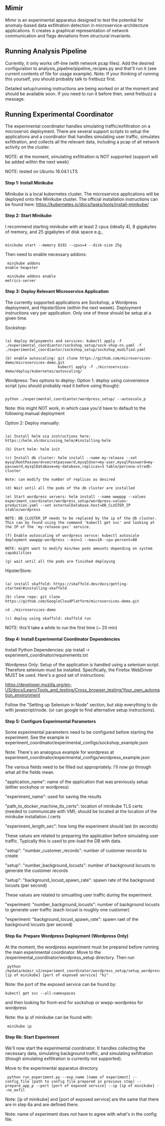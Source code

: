 ## Mimir
Mimir is an experimental apparatus designed to test the potential for anomaly-based data exfiltration detection in microservice-architecture applications. It creates a graphical representation of network communication and flags deviations from structural invariants.


## Running Analysis Pipeline
Currently, it only works off-line (with network pcap files). Add the desired configuration to analysis_pipeline/pipeline_recipes.py and that'll run it (see current contents of file for usage example). Note: If your thinking of running this yourself, you should probably talk to fretbuzz first.

Detailed setup/running instructions are being worked on at the moment and should be available soon. If you need to run it before then, send fretbuzz a message.

## Running Experimental Coordinator

The experimental coordinator handles simulating traffic/exfiltration on a microservic deployment. There are several support scripts to setup the applications and a coordinator that handles simulating user traffic, simulates exfiltration, and collects all the relevant data, including a pcap of all network activity on the cluster.

NOTE: at the moment, simulating exfiltration is NOT supported (support will be added within the next week)

NOTE: tested on Ubuntu 16.04.1 LTS

#### Step 1: Install Minikube
Minikube is a local kubernetes cluster. The microservice applications will be deployed onto the Minikube cluster. The official installation instructions can be found here: https://kubernetes.io/docs/tasks/tools/install-minikube/

#### Step 2: Start Minikube
I recommend starting minikube with at least 2 cpus (ideally 4), 8 gigabytes of memory, and 25 gigabytes of disk space
	e.g., <pre><code> minikube start --memory 8192 --cpus=4 --disk-size 25g </code></pre>
	
 Then need to enable necessary addons:
    <pre><code>  minikube addons enable heapster </code></pre>
    <pre><code>  minikube addons enable metrics-server </code></pre>
 
#### Step 3: Deploy Relevant Microservice Application
 The currently supported applications are Sockshop, a Wordpress deployment, and HipsterStore (within the next weeek). Deployment instructions vary per application. Only one of these should be setup at a given time.

Sockshop: 

<pre><code>
(a) deploy delpoyments and services: kubectl apply -f ./experimental_coordiantor/sockshop_setup/sock-shop-ns.yaml -f ./experimental_coordiantor/sockshop_setup/sockshop_modified.yaml

(b) enable autoscaling: git clone https://github.com/microservices-demo/microservices-demo.git
                        kubectl apply -f ./microservices-demo/deploy/kubernetes/autoscaling/
</code></pre>

Wordpress: Two options to deploy: 
Option 1: deploy using convenience script (you should probably read it before using though): 
<pre><code>	  
python ./experimental_coordiantor/wordpress_setup/ --autoscale_p
</code></pre>
	      
Note: this might NOT work, in which case you'd have to default to the following manual deployment

Option 2: Deploy manually:
<pre><code>
(a) Install helm via instructions here: https://helm.sh/docs/using_helm/#installing-helm
	   
(b) Start helm: helm init
				
(c) Install db cluster: helm install --name my-release --set mysqlRootPassword=secretpassword,mysqlUser=my-user,mysqlPassword=my-password,mysqlDatabase=my-database,replicas=3 table/percona-xtradb-cluster
				
Note: can modify the number of replicas as desired
						    
(d) Wait until all the pods of the db cluster are installed
				    
(e) Start wordpress servers: helm install --name wwwppp --values experiment_coordinator/wordpress_setup/wordpress-values-production.yaml --set externalDatabase.host=DB_CLUSTER_IP stable/wordpress
	   
NOTE: DB_CLUSTER_IP needs to be replaced by the ip of the db cluster. This can by found using the command 'kubectl get svc' and looking at the IP of the 'my-release-pxc' service.
      
(f) Enable autoscaling of wordpress servce: kubectl autoscale deployment wwwppp-wordpress --min=1 --max=10--cpu-percent=80
	   
NOTE: might want to modify min/max pods amounts depending on system capabilities
	   
(g) wait until all the pods are finished deploying
</code></pre>

HipsterStore: 
<pre><code>
(a) install skaffold: https://skaffold.dev/docs/getting-started/#installing-skaffold

(b) clone repo: git clone https://github.com/GoogleCloudPlatform/microservices-demo.git
	      
cd ./microservices-demo
			      
(c) deploy using skaffold: skaffold run 
</code></pre>
NOTE: this'll take a while to run the first time (~ 20 min)


#### Step 4: Install Experimental Coordinator Dependencies

Install Python Dependencies: pip install -r experiment_coordinator/requirements.txt

Wordpress Only: Setup of the application is handled using a selenium script. Therefore selenium must be installed. Specifically, the Firefox WebDriver MUST be used. Here's a good set of instructions: 

https://developer.mozilla.org/en-US/docs/Learn/Tools_and_testing/Cross_browser_testing/Your_own_automation_environment

Follow the "Setting up Selenium in Node" section, but skip everything to do with javascript/node. (or can google to find alternative setup instructions). 


#### Step 5: Configure Experimental Parameters

Some experimental parameters need to be configured before starting the experiment. See the example in experiment_coordinator/experimental_configs/sockshop_example.json

Note: There's an analogous example for wordpress at experiment_coordinator/experimental_configs/wordpress_example.json

The various fields need to be filled out appropriately. I'll now go through what all the fields mean.

"application_name": name of the application that was previously setup (either sockshop or wordpress)

"experiment_name": used for saving the results

"path_to_docker_machine_tls_certs": location of minikube TLS certs (needed to communicate with VM); should be located at the location of the minikube installation /.certs

"experiment_length_sec": how long the experiment should last (in seconds)

These values are related to preparing the application before simulating user traffic. Typically this is used to pre-load the DB with data.

"setup": "number_customer_records": number of customer records to create

"setup": "number_background_locusts": number of background locusts to generate the customer records

"setup": "background_locust_spawn_rate": spawn rate of the background locusts (per second)

These values are related to simualting user traffic during the experiment.

"experiment: "number_background_locusts": number of background locusts to generate user traffic (each locust is roughly one customer)

"experiment: "background_locust_spawn_rate": spawn raet of the background locusts (per second)


#### Step 6a: Prepare Wordpress Deployment (Wordpress Only)

At the moment, the wordpress experiment must be prepared before running the main experimental coordinator. Move to the /experimental_coordinator/wordpress_setup directory. Then run

<pre><code> python /mydata/mimir_v2/experiment_coordinator/wordpress_setup/setup_wordpress.py [ip of minikube] [port of exposed service] "hi" </code></pre>

Note: the port of the exposed service can be found by: <code><pre> kubectl get svc --all-namespaces </code></pre> and then looking for front-end for sockshop or wwpp-wordpress for wordpress

Note: the ip of minikube can be found with: <code><pre> minikube ip </code></pre>

#### Step 6b: Start Experiment

We'll now start the experimental coordinator. It handles collecting the necessary data, simulating background traffic, and simulating exfiltration (though simulating exfiltration is currently not supported).

Move to the experimental apparatus directory. 

<pre><code> python run_experiment.py --exp_name [name of experiment] --config_file [path to config file prepared in previous step] --prepare_app_p --port [port of exposed service] --ip [ip of minikube] --no_exfil </code></pre>

Note: [ip of minikube] and [port of exposed service] are the same that there are in step 6a and are defined there.

Note: name of experiment does not have to agree with what's in the config file.
 
